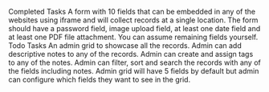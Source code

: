 Completed Tasks
 A form with 10 fields that can be embedded in any of the websites using iframe and will collect records at a single location. The form should have a password field, image upload field, at least one date field and at least one PDF file attachment. You can assume remaining fields yourself.
Todo Tasks
 An admin grid to showcase all the records.
 Admin can add descriptive notes to any of the records.
 Admin can create and assign tags to any of the notes.
 Admin can filter, sort and search the records with any of the fields including notes.
 Admin grid will have 5 fields by default but admin can configure which fields they want to see in the grid.
